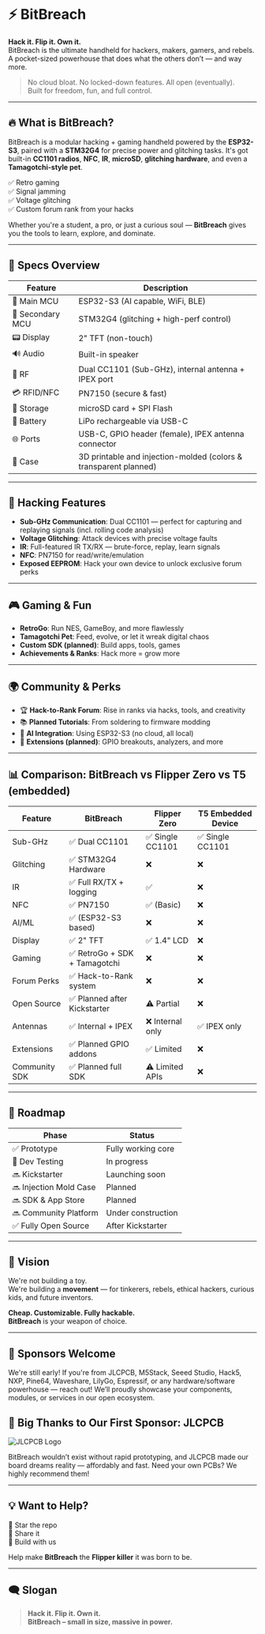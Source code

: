 # ⚡ BitBreach  
**Hack it. Flip it. Own it.**  
BitBreach is the ultimate handheld for hackers, makers, gamers, and rebels.  
A pocket-sized powerhouse that does what the others don’t — and way more.  

> No cloud bloat. No locked-down features. All open (eventually).  
> Built for freedom, fun, and full control.

---

## 🔥 What is BitBreach?

BitBreach is a modular hacking + gaming handheld powered by the **ESP32-S3**, paired with a **STM32G4** for precise power and glitching tasks. It's got built-in **CC1101 radios**, **NFC**, **IR**, **microSD**, **glitching hardware**, and even a **Tamagotchi-style pet**.

✅ Retro gaming  
✅ Signal jamming  
✅ Voltage glitching  
✅ Custom forum rank from your hacks  

Whether you're a student, a pro, or just a curious soul — **BitBreach** gives you the tools to learn, explore, and dominate.

---

## 💾 Specs Overview

| Feature             | Description                                              |
|---------------------|----------------------------------------------------------|
| 🔌 Main MCU         | ESP32-S3 (AI capable, WiFi, BLE)                         |
| 🔧 Secondary MCU    | STM32G4 (glitching + high-perf control)                 |
| 📟 Display          | 2" TFT (non-touch)                                      |
| 🔊 Audio            | Built-in speaker                                        |
| 📡 RF               | Dual CC1101 (Sub-GHz), internal antenna + IPEX port     |
| 💳 RFID/NFC         | PN7150 (secure & fast)                   |
| 📀 Storage          | microSD card + SPI Flash                                |
| 🔋 Battery          | LiPo rechargeable via USB-C                             |
| 🌐 Ports            | USB-C, GPIO header (female), IPEX antenna connector     |
| 🌈 Case             | 3D printable and injection-molded (colors & transparent planned) |

---

## 🚀 Hacking Features

- **Sub-GHz Communication**: Dual CC1101 — perfect for capturing and replaying signals (incl. rolling code analysis)
- **Voltage Glitching**: Attack devices with precise voltage faults
- **IR**: Full-featured IR TX/RX — brute-force, replay, learn signals
- **NFC**: PN7150 for read/write/emulation
- **Exposed EEPROM**: Hack your own device to unlock exclusive forum perks

---

## 🎮 Gaming & Fun

- **RetroGo**: Run NES, GameBoy, and more flawlessly  
- **Tamagotchi Pet**: Feed, evolve, or let it wreak digital chaos  
- **Custom SDK (planned)**: Build apps, tools, games  
- **Achievements & Ranks**: Hack more = grow more  

---

## 🌍 Community & Perks

- 🏆 **Hack-to-Rank Forum**: Rise in ranks via hacks, tools, and creativity  
- 📚 **Planned Tutorials**: From soldering to firmware modding  
- 🧠 **AI Integration**: Using ESP32-S3 (no cloud, all local)  
- 🧰 **Extensions (planned)**: GPIO breakouts, analyzers, and more  

---

## 📊 Comparison: BitBreach vs Flipper Zero vs T5 (embedded)

| Feature                 | BitBreach                 | Flipper Zero          | T5 Embedded Device      |
|-------------------------|---------------------------|------------------------|--------------------------|
| Sub-GHz                 | ✅ Dual CC1101             | ✅ Single CC1101       | ✅ Single CC1101         |
| Glitching               | ✅ STM32G4 Hardware        | ❌                     | ❌                       |
| IR                      | ✅ Full RX/TX + logging    | ✅                     | ❌                       |
| NFC                     | ✅ PN7150                  | ✅ (Basic)             | ❌                       |
| AI/ML                   | ✅ (ESP32-S3 based)        | ❌                     | ❌                       |
| Display                 | ✅ 2" TFT                  | ✅ 1.4" LCD            | ❌                       |
| Gaming                  | ✅ RetroGo + SDK + Tamagotchi | ❌                 | ❌                       |
| Forum Perks             | ✅ Hack-to-Rank system     | ❌                     | ❌                       |
| Open Source             | ✅ Planned after Kickstarter | ⚠️ Partial            | ❌                       |
| Antennas                | ✅ Internal + IPEX         | ❌ Internal only       | ✅ IPEX only             |
| Extensions              | ✅ Planned GPIO addons     | ✅ Limited             | ❌                       |
| Community SDK           | ✅ Planned full SDK        | ⚠️ Limited APIs        | ❌                       |

---

## 🧪 Roadmap

| Phase                     | Status               |
|--------------------------|----------------------|
| ✅ Prototype             | Fully working core   |
| 🧪 Dev Testing          | In progress          |
| 🔜 Kickstarter          | Launching soon       |
| 🔜 Injection Mold Case  | Planned              |
| 🔜 SDK & App Store      | Planned              |
| 🔜 Community Platform   | Under construction   |
| ✅ Fully Open Source    | After Kickstarter    |

---

## 🎯 Vision

We're not building a toy.  
We're building a **movement** — for tinkerers, rebels, ethical hackers, curious kids, and future inventors.

**Cheap. Customizable. Fully hackable.**  
**BitBreach** is your weapon of choice.

---

## 🤝 Sponsors Welcome

We're still early!
If you're from JLCPCB, M5Stack, Seeed Studio, Hack5, NXP, Pine64, Waveshare, LilyGo, Espressif, or any hardware/software powerhouse — reach out!
We’ll proudly showcase your components, modules, or services in our open ecosystem.

## 💚 Big Thanks to Our First Sponsor: JLCPCB

![JLCPCB Logo](https://jlcpcb.com/static/img/logo/jlcpcb-logo.svg)

BitBreach wouldn’t exist without rapid prototyping, and JLCPCB made our board dreams reality — affordably and fast.
Need your own PCBs? We highly recommend them!

---

## 💡 Want to Help?

🌟 Star the repo  
🔗 Share it  
💪 Build with us  

Help make **BitBreach** the **Flipper killer** it was born to be.

---

## 🗨️ Slogan

> **Hack it. Flip it. Own it.**  
> **BitBreach – small in size, massive in power.**
